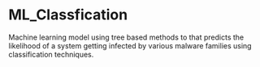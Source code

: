 # ML_Classfication
Machine learning model using tree based methods to that predicts the likelihood of a system getting infected by various malware families using classification techniques.

